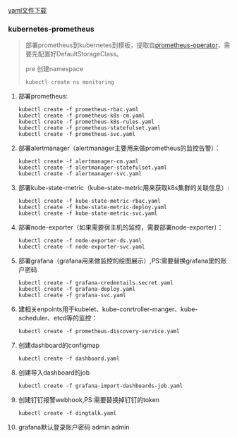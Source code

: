 [yaml文件下载](https://github.com/w564791/Kubernetes-Cluster/tree/master/prometheus-kubernetes)

### kubernetes-prometheus

> 部署prometheus到kubernetes到模板，提取自[prometheus-operator](https://github.com/coreos/prometheus-operator)，需要先配置好DefaultStorageClass。
>
> pre 创建namespace
>
> ```
> kubectl create ns monitoring
>
> ```

1. 部署prometheus:

   ```
   kubectl create -f prometheus-rbac.yaml
   kubectl create -f prometheus-k8s-cm.yaml
   kubectl create -f prometheus-k8s-rules.yaml
   kubectl create -f prometheus-statefulset.yaml
   kubectl create -f prometheus-svc.yaml

   ```

2. 部署alertmanager（alertmanager主要用来做prometheus的监控告警）：

   ```
   kubectl create -f alertmanager-cm.yaml
   kubectl create -f alertmanager-statefulset.yaml
   kubectl create -f alertmanager-svc.yaml

   ```

3. 部署kube-state-metric（kube-state-metric用来获取k8s集群的关联信息）:

   ```
   kubectl create -f kube-state-metric-rbac.yaml
   kubectl create -f kube-state-metric-deploy.yaml
   kubectl create -f kube-state-metric-svc.yaml

   ```

4. 部署node-exporter（如果需要宿主机的监控，需要部署node-exporter）：

   ```
   kubectl create -f node-exporter-ds.yaml
   kubectl create -f node-exporter-svc.yaml

   ```

5. 部署grafana（grafana用来做监控的绘图展示）,PS:需要替换grafana里的账户密码

   ```
   kubectl create -f grafana-credentails.secret.yaml
   kubectl create -f grafana-deploy.yaml
   kubectl create -f grafana-svc.yaml

   ```

6. 建相关enpoints用于kubelet、kube-conrtroller-manger、kube-scheduler、etcd等的监控：

   ```
   kubectl create -f prometheus-discovery-service.yaml

   ```

7. 创建dashboard的configmap

   ```
   kubectl create -f dashboard.yaml

   ```

8. 创建导入dashboard的job

   ```
   kubectl create -f grafana-import-dashboards-job.yaml

   ```

9. 创建钉钉报警webhook,PS:需要替换掉钉钉的token

   ```
   kubectl create -f dingtalk.yaml

   ```

10. grafana默认登录账户密码 admin admin




